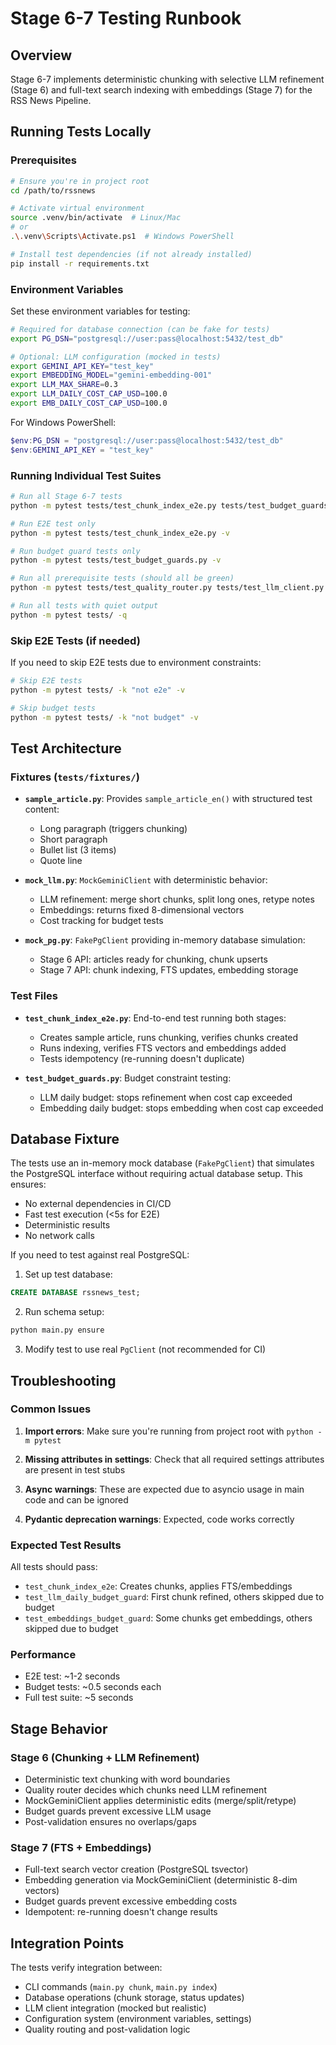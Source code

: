 # Stage 6-7 Testing Runbook

## Overview

Stage 6-7 implements deterministic chunking with selective LLM refinement (Stage 6) and full-text search indexing with embeddings (Stage 7) for the RSS News Pipeline.

## Running Tests Locally

### Prerequisites

```bash
# Ensure you're in project root
cd /path/to/rssnews

# Activate virtual environment
source .venv/bin/activate  # Linux/Mac
# or
.\.venv\Scripts\Activate.ps1  # Windows PowerShell

# Install test dependencies (if not already installed)
pip install -r requirements.txt
```

### Environment Variables

Set these environment variables for testing:

```bash
# Required for database connection (can be fake for tests)
export PG_DSN="postgresql://user:pass@localhost:5432/test_db"

# Optional: LLM configuration (mocked in tests)
export GEMINI_API_KEY="test_key"
export EMBEDDING_MODEL="gemini-embedding-001"
export LLM_MAX_SHARE=0.3
export LLM_DAILY_COST_CAP_USD=100.0
export EMB_DAILY_COST_CAP_USD=100.0
```

For Windows PowerShell:
```powershell
$env:PG_DSN = "postgresql://user:pass@localhost:5432/test_db"
$env:GEMINI_API_KEY = "test_key"
```

### Running Individual Test Suites

```bash
# Run all Stage 6-7 tests
python -m pytest tests/test_chunk_index_e2e.py tests/test_budget_guards.py -v

# Run E2E test only
python -m pytest tests/test_chunk_index_e2e.py -v

# Run budget guard tests only  
python -m pytest tests/test_budget_guards.py -v

# Run all prerequisite tests (should all be green)
python -m pytest tests/test_quality_router.py tests/test_llm_client.py tests/test_post_validators.py tests/test_overlap.py -v

# Run all tests with quiet output
python -m pytest tests/ -q
```

### Skip E2E Tests (if needed)

If you need to skip E2E tests due to environment constraints:

```bash
# Skip E2E tests
python -m pytest tests/ -k "not e2e" -v

# Skip budget tests  
python -m pytest tests/ -k "not budget" -v
```

## Test Architecture

### Fixtures (`tests/fixtures/`)

- **`sample_article.py`**: Provides `sample_article_en()` with structured test content:
  - Long paragraph (triggers chunking)
  - Short paragraph 
  - Bullet list (3 items)
  - Quote line

- **`mock_llm.py`**: `MockGeminiClient` with deterministic behavior:
  - LLM refinement: merge short chunks, split long ones, retype notes
  - Embeddings: returns fixed 8-dimensional vectors
  - Cost tracking for budget tests

- **`mock_pg.py`**: `FakePgClient` providing in-memory database simulation:
  - Stage 6 API: articles ready for chunking, chunk upserts
  - Stage 7 API: chunk indexing, FTS updates, embedding storage

### Test Files

- **`test_chunk_index_e2e.py`**: End-to-end test running both stages:
  - Creates sample article, runs chunking, verifies chunks created
  - Runs indexing, verifies FTS vectors and embeddings added
  - Tests idempotency (re-running doesn't duplicate)

- **`test_budget_guards.py`**: Budget constraint testing:
  - LLM daily budget: stops refinement when cost cap exceeded
  - Embedding daily budget: stops embedding when cost cap exceeded

## Database Fixture

The tests use an in-memory mock database (`FakePgClient`) that simulates the PostgreSQL interface without requiring actual database setup. This ensures:

- No external dependencies in CI/CD
- Fast test execution (<5s for E2E)
- Deterministic results
- No network calls

If you need to test against real PostgreSQL:

1. Set up test database:
```sql
CREATE DATABASE rssnews_test;
```

2. Run schema setup:
```bash
python main.py ensure
```

3. Modify test to use real `PgClient` (not recommended for CI)

## Troubleshooting

### Common Issues

1. **Import errors**: Make sure you're running from project root with `python -m pytest`

2. **Missing attributes in settings**: Check that all required settings attributes are present in test stubs

3. **Async warnings**: These are expected due to asyncio usage in main code and can be ignored

4. **Pydantic deprecation warnings**: Expected, code works correctly

### Expected Test Results

All tests should pass:
- `test_chunk_index_e2e`: Creates chunks, applies FTS/embeddings
- `test_llm_daily_budget_guard`: First chunk refined, others skipped due to budget
- `test_embeddings_budget_guard`: Some chunks get embeddings, others skipped due to budget

### Performance

- E2E test: ~1-2 seconds
- Budget tests: ~0.5 seconds each
- Full test suite: ~5 seconds

## Stage Behavior

### Stage 6 (Chunking + LLM Refinement)
- Deterministic text chunking with word boundaries
- Quality router decides which chunks need LLM refinement
- MockGeminiClient applies deterministic edits (merge/split/retype)
- Budget guards prevent excessive LLM usage
- Post-validation ensures no overlaps/gaps

### Stage 7 (FTS + Embeddings)
- Full-text search vector creation (PostgreSQL tsvector)
- Embedding generation via MockGeminiClient (deterministic 8-dim vectors)
- Budget guards prevent excessive embedding costs
- Idempotent: re-running doesn't change results

## Integration Points

The tests verify integration between:
- CLI commands (`main.py chunk`, `main.py index`)
- Database operations (chunk storage, status updates)
- LLM client integration (mocked but realistic)
- Configuration system (environment variables, settings)
- Quality routing and post-validation logic